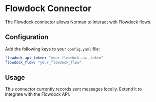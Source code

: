 # Flowdock Connector

The Flowdock connector allows Norman to interact with Flowdock flows.

## Configuration

Add the following keys to your `config.yaml` file:

```yaml
flowdock_api_token: "your_flowdock_api_token"
flowdock_flow: "your_flowdock_flow"
```

## Usage

This connector currently records sent messages locally. Extend it to integrate with the Flowdock API.
